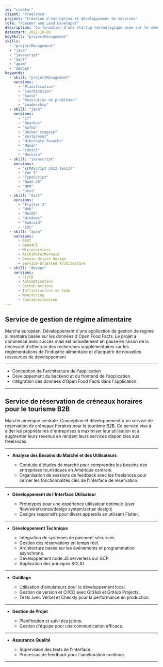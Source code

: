 ```yaml
---
id: "creator"
client: "Freelance" 
project: "Création d'entreprise et développement de services"
role: "Founder and Lead Developer" 
description: "Co-fondation d'une startup technologique axée sur le développement de services innovants, avec deux projets principaux"
datestart: 2022-10-09
keySkill: "projectManagement"
skills:
  - "projectManagement"
  - "java"
  - "javascript"
  - "dart"
  - "apim"
  - "devops"
keywords:
  - skill: "projectManagement"
    versions:
      - "Planification"
      - "Coordination"
      - "Suivi"
      - "Résolution de problèmes"
      - "Leadership"
  - skill: "java"
    versions:
      - "17"
      - "Quarkus"
      - "Kafka"
      - "Docker Compose"
      - "postgresql"
      - "Hibernate Panache"
      - "Maven"
      - "jUnit5"
      - "Mockito"
  - skill: "javascript"
    versions:
      - "ECMAScript 2022 (ES13)"
      - "Vue 3"
      - "TypeScript"
      - "Node.JS"
      - "NPM"
      - "Jest"
  - skill: "dart"
    versions:
      - "Flutter 3"
      - "Web"
      - "MacOS"
      - "Windows"
      - "Android"
      - "iOS"
  - skill: "apim"
    versions:
      - REST
      - OpenAPI
      - Microservices
      - ArchiMate/Mermaid
      - Domain-Driven Design
      - Service-Oriented Architecture
  - skill: "devops"
    versions:
      - CI/CD
      - Automatisation
      - GitHub Actions
      - Infrastructure as Code
      - Monitoring
      - Containerisation
---
```


## Service de gestion de régime alimentaire

Marché européen. Développement d'une application de gestion de régime alimentaire basée sur les données d'Open Food Facts. Le projet a commencé avec succès mais est actuellement en pause en raison de la nécessité d'effectuer des recherches supplémentaires sur les réglementations de l'industrie alimentaire et d'acquérir de nouvelles ressources de développement

---

- Conception de l'architecture de l'application
- Développement du backend et du frontend de l'application
- Intégration des données d'Open Food Facts dans l'application

---

## Service de réservation de créneaux horaires pour le tourisme B2B

Marché amérique centrale. Conception et développement d'un service de réservation de créneaux horaires pour le tourisme B2B. Ce service vise à aider les propriétaires d'entreprises à maximiser leur utilisation et à augmenter leurs revenus en rendant leurs services disponibles aux freelances.

---

- **Analyse des Besoins du Marché et des Utilisateurs**

  - Conduite d'études de marché pour comprendre les besoins des entreprises touristiques en Amérique centrale.
  - Organisation de sessions de feedback avec les freelances pour cerner les fonctionnalités clés de l'interface de réservation.

---

- **Développement de l'Interface Utilisateur**

  - Prototypes pour une expérience utilisateur optimale (user flow/wireframes/design system/actual design)
  - Designs responsifs pour divers appareils en utilisant Flutter.

---

- **Développement Technique**

  - Intégration de systèmes de paiement sécurisés.
  - Gestion des réservations en temps réel.
  - Architecture basée sur les événements et programmation asynchrone.
  - Développement node.JS serverless sur GCP.
  - Application des principes SOLID

---

- **Outillage**

  - Utilisation d'émulateurs pour le développement local.
  - Gestion de version et CI/CD avec GitHub et GitHub Projects.
  - Tests avec Vercel et Checkly pour la performance en production.

---

- **Gestion de Projet**

  - Planification et suivi des jalons.
  - Gestion d'équipe pour une communication efficace.

---

- **Assurance Qualité**

  - Supervision des tests de l'interface.
  - Processus de feedback pour l'amélioration continue.

---
